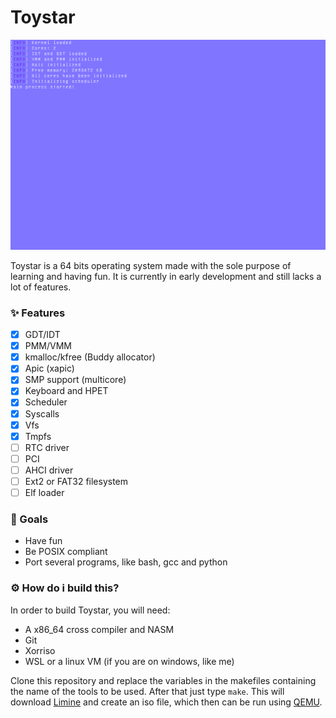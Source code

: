 # Toystar

![Toystar screenshot](/screenshot.png?raw=true "Toystar screenshot")

Toystar is a 64 bits operating system made with the sole purpose of learning and having fun. It is currently in early development and still lacks a lot of features.

### :sparkles: Features

- [x] GDT/IDT
- [x] PMM/VMM
- [x] kmalloc/kfree (Buddy allocator)
- [x] Apic (xapic)
- [x] SMP support (multicore)
- [x] Keyboard and HPET
- [x] Scheduler
- [x] Syscalls
- [x] Vfs
- [x] Tmpfs
- [ ] RTC driver
- [ ] PCI
- [ ] AHCI driver
- [ ] Ext2 or FAT32 filesystem
- [ ] Elf loader 

### :checkered_flag: Goals

- Have fun 
- Be POSIX compliant
- Port several programs, like bash, gcc and python

### ⚙️ How do i build this?

In order to build Toystar, you will need:

- A x86_64 cross compiler and NASM
- Git
- Xorriso
- WSL or a linux VM (if you are on windows, like me)

Clone this repository and replace the variables in the makefiles containing the name of the tools to be used. After that just type `make`. This will download [Limine](https://github.com/limine-bootloader/limine) and create an iso file, which then can be run using [QEMU](https://www.qemu.org/).
